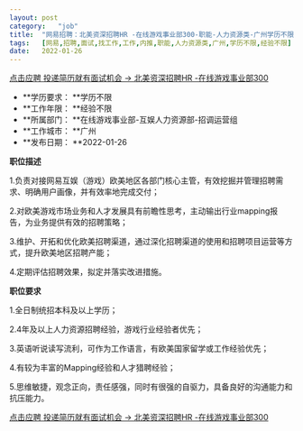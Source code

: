 ```yaml
---
layout:	post
category:	"job"
title:	"网易招聘：北美资深招聘HR -在线游戏事业部300-职能-人力资源类-广州学历不限经验不限"
tags:	[网易,招聘,面试,找工作,工作,内推,职能,人力资源类,广州,学历不限,经验不限]
date:	2022-01-26
---
```


[点击应聘 投递简历就有面试机会 ->  北美资深招聘HR -在线游戏事业部300](http://mobile.bole.netease.com/bole/boleDetail?id=37553&employeeId=346f03c3cda5f04c&key=all)



- **学历要求： **学历不限
- **工作年限： **经验不限
- **所属部门： **在线游戏事业部-互娱人力资源部-招调运营组
- **工作城市： **广州
- **发布日期： **2022-01-26



**职位描述**

1.负责对接网易互娱（游戏）欧美地区各部门核心主管，有效挖掘并管理招聘需求、明确用户画像，并有效率地完成交付；

2.对欧美游戏市场业务和人才发展具有前瞻性思考，主动输出行业mapping报告，为业务提供有效的招聘策略；

3.维护、开拓和优化欧美招聘渠道，通过深化招聘渠道的使用和招聘项目运营等方式，提升欧美地区招聘产能；

4.定期评估招聘效果，拟定并落实改进措施。



**职位要求**

1.全日制统招本科及以上学历；

2.4年及以上人力资源招聘经验，游戏行业经验者优先；

3.英语听说读写流利，可作为工作语言，有欧美国家留学或工作经验优先；

4.有较为丰富的Mapping经验和人才猎聘经验；

5.思维敏捷，观念正向，责任感强，同时有很强的自驱力，具备良好的沟通能力和抗压能力。



[点击应聘 投递简历就有面试机会 ->  北美资深招聘HR -在线游戏事业部300](http://mobile.bole.netease.com/bole/boleDetail?id=37553&employeeId=346f03c3cda5f04c&key=all)